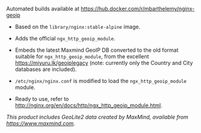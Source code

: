 Automated builds available at https://hub.docker.com/r/mbarthelemy/nginx-geoip


 - Based on the `library/nginx:stable-alpine` image.

 - Adds the official `ngx_http_geoip_module`.

 - Embeds the latest Maxmind GeoIP DB converted to the old format suitable for `ngx_http_geoip_module`, from the excellent https://miyuru.lk/geoiplegacy (note: currently only the Country and City databases are included).

 - `/etc/nginx/nginx.conf` is modified to load the `ngx_http_geoip_module` module.

 - Ready to use, refer to http://nginx.org/en/docs/http/ngx_http_geoip_module.html.


_This product includes GeoLite2 data created by MaxMind, available from https://www.maxmind.com._